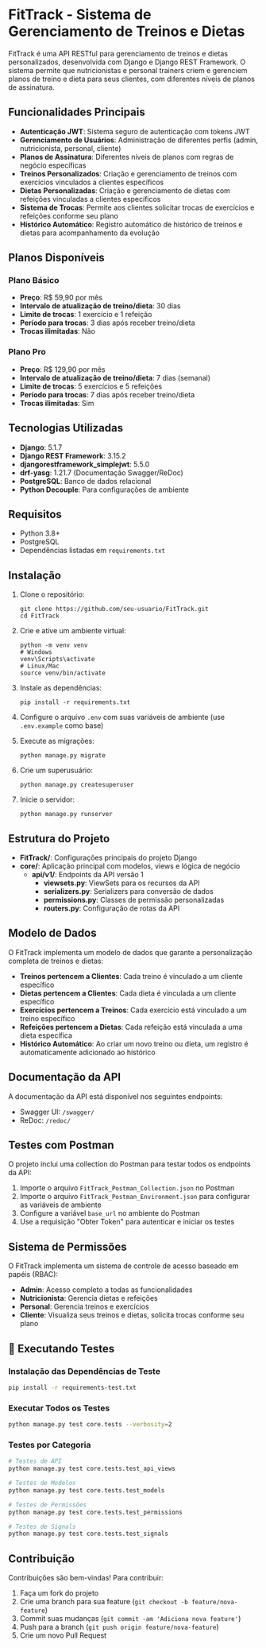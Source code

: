 # FitTrack - Sistema de Gerenciamento de Treinos e Dietas

FitTrack é uma API RESTful para gerenciamento de treinos e dietas personalizados, desenvolvida com Django e Django REST Framework. O sistema permite que nutricionistas e personal trainers criem e gerenciem planos de treino e dieta para seus clientes, com diferentes níveis de planos de assinatura.

## Funcionalidades Principais

- **Autenticação JWT**: Sistema seguro de autenticação com tokens JWT
- **Gerenciamento de Usuários**: Administração de diferentes perfis (admin, nutricionista, personal, cliente)
- **Planos de Assinatura**: Diferentes níveis de planos com regras de negócio específicas
- **Treinos Personalizados**: Criação e gerenciamento de treinos com exercícios vinculados a clientes específicos
- **Dietas Personalizadas**: Criação e gerenciamento de dietas com refeições vinculadas a clientes específicos
- **Sistema de Trocas**: Permite aos clientes solicitar trocas de exercícios e refeições conforme seu plano
- **Histórico Automático**: Registro automático de histórico de treinos e dietas para acompanhamento da evolução

## Planos Disponíveis

### Plano Básico
- **Preço**: R$ 59,90 por mês
- **Intervalo de atualização de treino/dieta**: 30 dias
- **Limite de trocas**: 1 exercício e 1 refeição
- **Período para trocas**: 3 dias após receber treino/dieta
- **Trocas ilimitadas**: Não

### Plano Pro
- **Preço**: R$ 129,90 por mês
- **Intervalo de atualização de treino/dieta**: 7 dias (semanal)
- **Limite de trocas**: 5 exercícios e 5 refeições
- **Período para trocas**: 7 dias após receber treino/dieta
- **Trocas ilimitadas**: Sim

## Tecnologias Utilizadas

- **Django**: 5.1.7
- **Django REST Framework**: 3.15.2
- **djangorestframework_simplejwt**: 5.5.0
- **drf-yasg**: 1.21.7 (Documentação Swagger/ReDoc)
- **PostgreSQL**: Banco de dados relacional
- **Python Decouple**: Para configurações de ambiente

## Requisitos

- Python 3.8+
- PostgreSQL
- Dependências listadas em `requirements.txt`

## Instalação

1. Clone o repositório:
   ```
   git clone https://github.com/seu-usuario/FitTrack.git
   cd FitTrack
   ```

2. Crie e ative um ambiente virtual:
   ```
   python -m venv venv
   # Windows
   venv\Scripts\activate
   # Linux/Mac
   source venv/bin/activate
   ```

3. Instale as dependências:
   ```
   pip install -r requirements.txt
   ```

4. Configure o arquivo `.env` com suas variáveis de ambiente (use `.env.example` como base)

5. Execute as migrações:
   ```
   python manage.py migrate
   ```

6. Crie um superusuário:
   ```
   python manage.py createsuperuser
   ```

7. Inicie o servidor:
   ```
   python manage.py runserver
   ```

## Estrutura do Projeto

- **FitTrack/**: Configurações principais do projeto Django
- **core/**: Aplicação principal com modelos, views e lógica de negócio
  - **api/v1/**: Endpoints da API versão 1
    - **viewsets.py**: ViewSets para os recursos da API
    - **serializers.py**: Serializers para conversão de dados
    - **permissions.py**: Classes de permissão personalizadas
    - **routers.py**: Configuração de rotas da API

## Modelo de Dados

O FitTrack implementa um modelo de dados que garante a personalização completa de treinos e dietas:

- **Treinos pertencem a Clientes**: Cada treino é vinculado a um cliente específico
- **Dietas pertencem a Clientes**: Cada dieta é vinculada a um cliente específico
- **Exercícios pertencem a Treinos**: Cada exercício está vinculado a um treino específico
- **Refeições pertencem a Dietas**: Cada refeição está vinculada a uma dieta específica
- **Histórico Automático**: Ao criar um novo treino ou dieta, um registro é automaticamente adicionado ao histórico

## Documentação da API

A documentação da API está disponível nos seguintes endpoints:

- Swagger UI: `/swagger/`
- ReDoc: `/redoc/`

## Testes com Postman

O projeto inclui uma collection do Postman para testar todos os endpoints da API:

1. Importe o arquivo `FitTrack_Postman_Collection.json` no Postman
2. Importe o arquivo `FitTrack_Postman_Environment.json` para configurar as variáveis de ambiente
3. Configure a variável `base_url` no ambiente do Postman
4. Use a requisição "Obter Token" para autenticar e iniciar os testes

## Sistema de Permissões

O FitTrack implementa um sistema de controle de acesso baseado em papéis (RBAC):

- **Admin**: Acesso completo a todas as funcionalidades
- **Nutricionista**: Gerencia dietas e refeições
- **Personal**: Gerencia treinos e exercícios
- **Cliente**: Visualiza seus treinos e dietas, solicita trocas conforme seu plano


## 🧪 Executando Testes

### Instalação das Dependências de Teste
```bash
pip install -r requirements-test.txt
```

### Executar Todos os Testes
```bash
python manage.py test core.tests --verbosity=2
```

### Testes por Categoria
```bash
# Testes de API
python manage.py test core.tests.test_api_views

# Testes de Modelos  
python manage.py test core.tests.test_models

# Testes de Permissões
python manage.py test core.tests.test_permissions

# Testes de Signals
python manage.py test core.tests.test_signals
```


## Contribuição

Contribuições são bem-vindas! Para contribuir:

1. Faça um fork do projeto
2. Crie uma branch para sua feature (`git checkout -b feature/nova-feature`)
3. Commit suas mudanças (`git commit -am 'Adiciona nova feature'`)
4. Push para a branch (`git push origin feature/nova-feature`)
5. Crie um novo Pull Request


